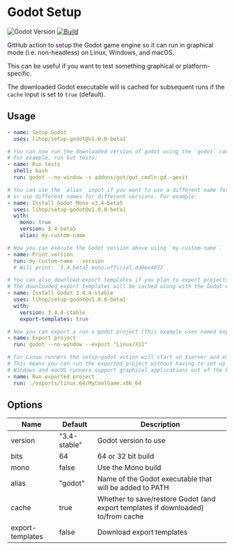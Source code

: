 # Godot Setup

![Godot Version](https://img.shields.io/badge/Godot-3.1+-blue.svg)
[![Build](https://github.com/lihop/setup-godot/actions/workflows/demo.yml/badge.svg?event=schedule)](https://github.com/lihop/setup-godot/actions/workflows/demo.yml)

GitHub action to setup the Godot game engine so it can run in graphical mode (i.e. non-headless) on Linux, Windows, and macOS.

This can be useful if you want to test something graphical or platform-specific.

The downloaded Godot executable will is cached for subsequent runs if the `cache` input is set to `true` (default).

## Usage

```yaml
- name: Setup Godot
  uses: lihop/setup-godot@v1.0.0-beta1

# You can now run the downloaded version of godot using the `godot` command in your other steps.
# For example, run Gut tests:
- name: Run tests
  shell: bash
  run: godot --no-window -s addons/gut/gut_cmdln.gd -gexit

# You can use the `alias` input if you want to use a different name for the Godot executable
# or use different names for different versions. For example:
- name: Install Godot Mono v3.4-beta5
  uses: lihop/setup-godot@v1.0.0-beta1
  with:
    mono: true
    version: 3.4-beta5
    alias: my-custom-name

# Now you can execute the Godot version above using `my-custom-name`.
- name: Print version
  run: my-custom-name --version
  # Will print: `3.4.beta5.mono.official.dd0ee4872`.

# You can also download export templates if you plan to export projects.
# The downloaded export templates will be cached along with the Godot executable if the `cache` input is set to `true` (default).
- name: Install Godot 3.4.4-stable
  uses: lihop/setup-godot@v1.0.0-beta1
  with:
    version: 3.4.4-stable
    export-templates: true

# Now you can export a run a godot project (this example uses named exports specified in the projects export_presets.cfg file).
- name: Export project
  run: godot --no-window --export "Linux/X11"

# For Linux runners the setup-godot action will start an Xserver and export the DISPLAY environment variable as appropriate.
# This means you can run the exported project without having to set up an Xserver or use `xvfb-run`.
# Windows and macOS runners support graphical applications out of the box.
- name: Run exported project
  run: ./exports/linux.64/MyCoolGame.x86_64
```

## Options

| Name             | Default      | Description                                                                      |
| ---------------- | ------------ | -------------------------------------------------------------------------------- |
| version          | "3.4-stable" | Godot version to use                                                             |
| bits             | 64           | 64 or 32 bit build                                                               |
| mono             | false        | Use the Mono build                                                               |
| alias            | "godot"      | Name of the Godot executable that will be added to PATH                          |
| cache            | true         | Whether to save/restore Godot (and export templates if downloaded) to/from cache |
| export-templates | false        | Download export templates                                                        |
